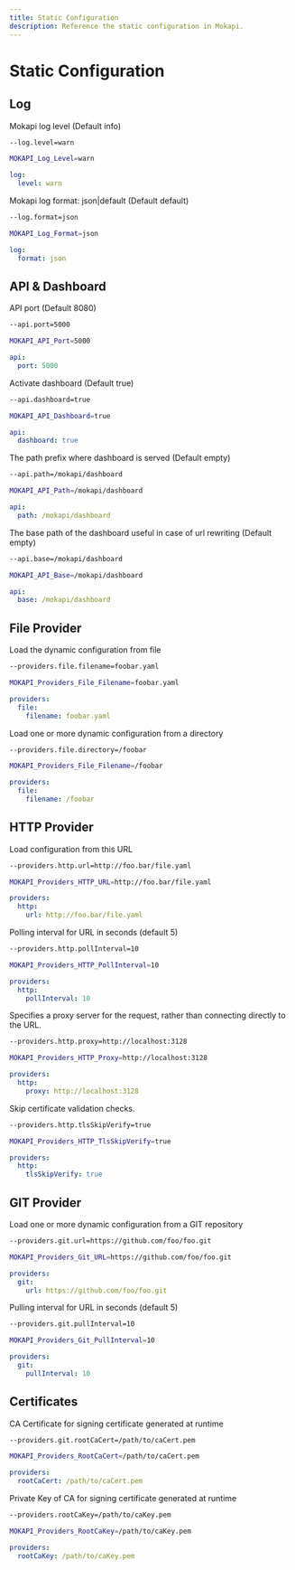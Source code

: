 ```yaml
---
title: Static Configuration
description: Reference the static configuration in Mokapi.
---
```

# Static Configuration

## Log
Mokapi log level (Default info)
```bash tab=CLI
--log.level=warn
```
```bash tab=Env
MOKAPI_Log_Level=warn
```
```yaml tab=File (YAML)
log:
  level: warn
```

Mokapi log format: json|default (Default default)
```bash tab=CLI
--log.format=json
```
```bash tab=Env
MOKAPI_Log_Format=json
```
```yaml tab=File (YAML)
log:
  format: json
```

## API & Dashboard
API port (Default 8080)
```bash tab=CLI
--api.port=5000
```
```bash tab=Env
MOKAPI_API_Port=5000
```
```yaml tab=File (YAML)
api:
  port: 5000
```

Activate dashboard (Default true)
```bash tab=CLI
--api.dashboard=true
```
```bash tab=Env
MOKAPI_API_Dashboard=true
```
```yaml tab=File (YAML)
api:
  dashboard: true
```

The path prefix where dashboard is served (Default empty)
```bash tab=CLI
--api.path=/mokapi/dashboard
```
```bash tab=Env
MOKAPI_API_Path=/mokapi/dashboard
```
```yaml tab=File (YAML)
api:
  path: /mokapi/dashboard
```

The base path of the dashboard useful in case of url rewriting (Default empty)
```bash tab=CLI
--api.base=/mokapi/dashboard
```
```bash tab=Env
MOKAPI_API_Base=/mokapi/dashboard
```
```yaml tab=File (YAML)
api:
  base: /mokapi/dashboard
```

## File Provider
Load the dynamic configuration from file
```bash tab=CLI
--providers.file.filename=foobar.yaml
```
```bash tab=Env
MOKAPI_Providers_File_Filename=foobar.yaml
```
```yaml tab=File (YAML)
providers:
  file:
    filename: foobar.yaml
```

Load one or more dynamic configuration from a directory
```bash tab=CLI
--providers.file.directory=/foobar
```
```bash tab=Env
MOKAPI_Providers_File_Filename=/foobar
```
```yaml tab=File (YAML)
providers:
  file:
    filename: /foobar
```

## HTTP Provider
Load configuration from this URL
```bash tab=CLI
--providers.http.url=http://foo.bar/file.yaml
```
```bash tab=Env
MOKAPI_Providers_HTTP_URL=http://foo.bar/file.yaml
```
```yaml tab=File (YAML)
providers:
  http:
    url: http://foo.bar/file.yaml
```

Polling interval for URL in seconds (default 5)
```bash tab=CLI
--providers.http.pollInterval=10
```
```bash tab=Env
MOKAPI_Providers_HTTP_PollInterval=10
```
```yaml tab=File (YAML)
providers:
  http:
    pollInterval: 10
```

Specifies a proxy server for the request, rather than connecting directly to the URL.
```bash tab=CLI
--providers.http.proxy=http://localhost:3128
```
```bash tab=Env
MOKAPI_Providers_HTTP_Proxy=http://localhost:3128
```
```yaml tab=File (YAML)
providers:
  http:
    proxy: http://localhost:3128
```

Skip certificate validation checks.
```bash tab=CLI
--providers.http.tlsSkipVerify=true
```
```bash tab=Env
MOKAPI_Providers_HTTP_TlsSkipVerify=true
```
```yaml tab=File (YAML)
providers:
  http:
    tlsSkipVerify: true
```

## GIT Provider
Load one or more dynamic configuration from a GIT repository
```bash tab=CLI
--providers.git.url=https://github.com/foo/foo.git
```
```bash tab=Env
MOKAPI_Providers_Git_URL=https://github.com/foo/foo.git
```
```yaml tab=File (YAML)
providers:
  git:
    url: https://github.com/foo/foo.git
```

Pulling interval for URL in seconds (default 5)
```bash tab=CLI
--providers.git.pullInterval=10
```
```bash tab=Env
MOKAPI_Providers_Git_PullInterval=10
```
```yaml tab=File (YAML)
providers:
  git:
    pullInterval: 10
```

## Certificates
CA Certificate for signing certificate generated at runtime
```bash tab=CLI
--providers.git.rootCaCert=/path/to/caCert.pem
```
```bash tab=Env
MOKAPI_Providers_RootCaCert=/path/to/caCert.pem
```
```yaml tab=File (YAML)
providers:
  rootCaCert: /path/to/caCert.pem
```

Private Key of CA for signing certificate generated at runtime
```bash tab=CLI
--providers.rootCaKey=/path/to/caKey.pem
```
```bash tab=Env
MOKAPI_Providers_RootCaKey=/path/to/caKey.pem
```
```yaml tab=File (YAML)
providers:
  rootCaKey: /path/to/caKey.pem
```